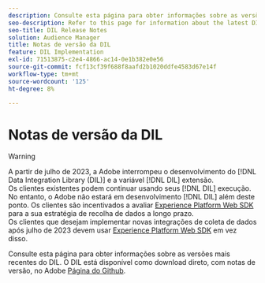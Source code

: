 ```yaml
---
description: Consulte esta página para obter informações sobre as versões mais recentes do DIL
seo-description: Refer to this page for information about the latest DIL releases
seo-title: DIL Release Notes
solution: Audience Manager
title: Notas de versão da DIL
feature: DIL Implementation
exl-id: 71513875-c2e4-4866-ac14-0e1b382e0e56
source-git-commit: fcf13cf39f688f8aafd2b1020ddfe4583d67e14f
workflow-type: tm+mt
source-wordcount: '125'
ht-degree: 8%

---
```


# Notas de versão da DIL

>[!WARNING]
>
>A partir de julho de 2023, a Adobe interrompeu o desenvolvimento do [!DNL Data Integration Library (DIL)] e a variável [!DNL DIL] extensão.
><br>
>Os clientes existentes podem continuar usando seus [!DNL DIL] execução. No entanto, o Adobe não estará em desenvolvimento [!DNL DIL] além deste ponto. Os clientes são incentivados a avaliar [Experience Platform Web SDK](https://experienceleague.adobe.com/docs/experience-platform/edge/home.html?lang=en) para a sua estratégia de recolha de dados a longo prazo.
><br>
>Os clientes que desejam implementar novas integrações de coleta de dados após julho de 2023 devem usar [Experience Platform Web SDK](https://experienceleague.adobe.com/docs/experience-platform/edge/home.html?lang=en) em vez disso.

Consulte esta página para obter informações sobre as versões mais recentes do DIL. O DIL está disponível como download direto, com notas de versão, no Adobe [Página do Github](https://github.com/Adobe-Marketing-Cloud/dil/releases).
